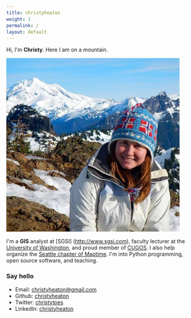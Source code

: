 ```yaml
---
title: christyheaton
weight: 1
permalink: /
layout: default
---
```


Hi, I'm **Christy**. Here I am on a mountain.

![christy](/images/Heaton.jpg)

I'm a **GIS** analyst at [SGSI] (http://www.sgsi.com), faculty lecturer at the [University of Washington](http://www.gisonline.uw.edu/), and proud member of [CUGOS](cugos.org). I also help organize the [Seattle chapter of Maptime](http://maptimesea.github.io/). I'm into Python programming, open source software, and teaching.

### Say hello

* Email: [christyheaton@gmail.com](mailto:christyheaton@gmail.com)
* Github: [christyheaton](http://github.com/christyheaton)
* Twitter: [christytoes](http://twitter.com/christytoes)
* LinkedIn: [christyheaton](https://www.linkedin.com/in/christyheaton)

